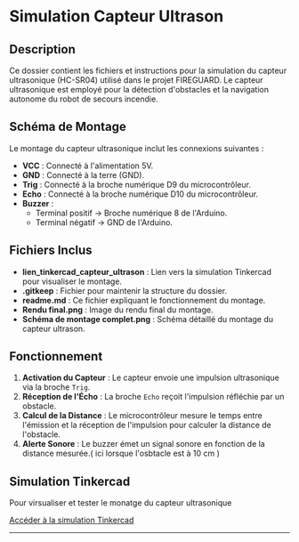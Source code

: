 # Simulation Capteur Ultrason

## Description
Ce dossier contient les fichiers et instructions pour la simulation du capteur ultrasonique (HC-SR04) utilisé dans le projet FIREGUARD. Le capteur ultrasonique est employé pour la détection d'obstacles et la navigation autonome du robot de secours incendie.

## Schéma de Montage
Le montage du capteur ultrasonique inclut les connexions suivantes :
- **VCC** : Connecté à l'alimentation 5V.
- **GND** : Connecté à la terre (GND).
- **Trig** : Connecté à la broche numérique D9 du microcontrôleur.
- **Echo** : Connecté à la broche numérique D10 du microcontrôleur.
- **Buzzer** :
  - Terminal positif -> Broche numérique 8 de l'Arduino.
  - Terminal négatif -> GND de l'Arduino.

## Fichiers Inclus
- **lien_tinkercad_capteur_ultrason** : Lien vers la simulation Tinkercad pour visualiser le montage.
- **.gitkeep** : Fichier pour maintenir la structure du dossier.
- **readme.md** : Ce fichier expliquant le fonctionnement du montage.
- **Rendu final.png** : Image du rendu final du montage.
- **Schéma de montage complet.png** : Schéma détaillé du montage du capteur ultrason.

## Fonctionnement
1. **Activation du Capteur** : Le capteur envoie une impulsion ultrasonique via la broche `Trig`.
2. **Réception de l'Écho** : La broche `Echo` reçoit l'impulsion réfléchie par un obstacle.
3. **Calcul de la Distance** : Le microcontrôleur mesure le temps entre l'émission et la réception de l'impulsion pour calculer la distance de l'obstacle.
4. **Alerte Sonore** : Le buzzer émet un signal sonore en fonction de la distance mesurée.( ici lorsque l'osbtacle est à 10 cm )   

## Simulation Tinkercad

Pour virsualiser et tester le monatge du capteur ultrasonique

[Accéder à la simulation Tinkercad](https://www.tinkercad.com/things/35J2NaLhFq2-copy-of-autonomous-car/editel?returnTo=https%3A%2F%2Fwww.tinkercad.com%2Fdashboard&sharecode=cEAa-bCEAHMlHuZ4oM9_zBbikuOrcH8unHb_AfjSHd8)


---